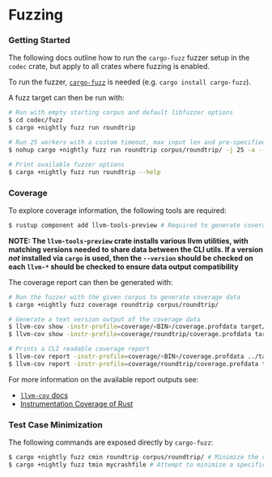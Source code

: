 # Fuzzing

### Getting Started

The following docs outline how to run the `cargo-fuzz` fuzzer setup in the `codec` crate, but apply to all crates where fuzzing is enabled.

To run the fuzzer, [`cargo-fuzz`](https://github.com/rust-fuzz/cargo-fuzz) is needed (e.g. `cargo install cargo-fuzz`). 

A fuzz target can then be run with:

```bash
# Run with empty starting corpus and default libfuzzer options
$ cd codec/fuzz
$ cargo +nightly fuzz run roundtrip

# Run 25 workers with a custom timeout, max input len and pre-specified corpus
$ nohup cargo +nightly fuzz run roundtrip corpus/roundtrip/ -j 25 -a -- -max_len=5000 -timeout=1 -workers=25 & 

# Print available fuzzer options
$ cargo +nightly fuzz run roundtrip --help 
```

### Coverage

To explore coverage information, the following tools are required:

```bash
$ rustup component add llvm-tools-preview # Required to generate coverage report data
```

**NOTE: The `llvm-tools-preview` crate installs various llvm utilities, with matching versions needed to share data between the CLI utils. If a version _not_ installed via `cargo` is used, then the `--version` should be checked on each `llvm-*` should be checked to ensure data output compatibility**

The coverage report can then be generated with:

```bash
# Run the fuzzer with the given corpus to generate coverage data
$ cargo +nightly fuzz coverage roundtrip corpus/roundtrip/ 

# Generate a text version output of the coverage data
$ llvm-cov show -instr-profile=coverage/<BIN>/coverage.profdata target/<ARCH>/coverage/<ARCH>/release/<BIN> > coverage.txt 
$ llvm-cov show -instr-profile=coverage/roundtrip/coverage.profdata target/x86_64-unknown-linux-gnu/coverage/x86_64-unknown-linux-gnu/release/roundtrip > coverage.txt # Codec roundtrip bin example on ubuntu

# Prints a CLI readable coverage report
$ llvm-cov report -instr-profile=coverage/<BIN>/coverage.profdata ../target/<ARCH>/coverage/<ARCH>/release/<BIN> 
$ llvm-cov report -instr-profile=coverage/roundtrip/coverage.profdata target/x86_64-unknown-linux-gnu/coverage/x86_64-unknown-linux-gnu/release/roundtrip # Codec roundtrip bin example on ubuntu
```

For more information on the available report outputs see:
- [`llvm-cov` docs](https://llvm.org/docs/CommandGuide/llvm-cov.html)
- [Instrumentation Coverage of Rust](https://doc.rust-lang.org/rustc/instrument-coverage.html#installing-llvm-coverage-tools)


### Test Case Minimization

The following commands are exposed directly by `cargo-fuzz`:

```bash
$ cargo +nightly fuzz cmin roundtrip corpus/roundtrip/ # Minimize the corpus discovered so far in `corpus/roundtrip`
$ cargo +nightly fuzz tmin mycrashfile # Attempt to minimize a specific crash case called `mycrashfile` for debugging root causes
```